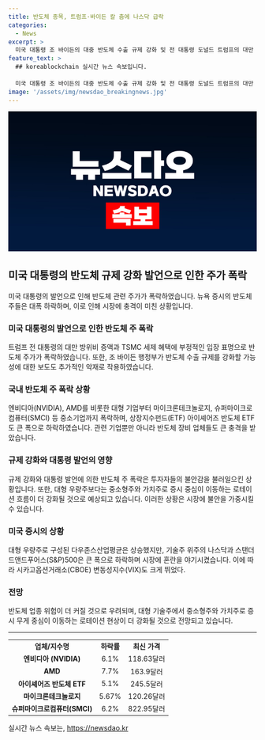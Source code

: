 ```yaml
---
title: 반도체 종목, 트럼프·바이든 칼 춤에 나스닥 급락
categories:
  - News
excerpt: >
  미국 대통령 조 바이든의 대중 반도체 수출 규제 강화 및 전 대통령 도널드 트럼프의 대만 방위비 증액 및 TSMC 세제 혜택 부정적 입장으로 반도체 주가 폭락. 바이든 행정부의 네덜란드 ASML의 중국 반도체 리소그래피 장비 수출 추가 옥죄 보도로 업종 타격. 대형 우량주 다우존스산업평균 상승에도 나스닥은 기술주 폭락으로 1만8000선 붕괴. 투자자들의 규제 강화와 정치적 영향 우려가 반도체 주가 하락을 촉발했다.
feature_text: >
  ## koreablockchain 실시간 뉴스 속보입니다.

  미국 대통령 조 바이든의 대중 반도체 수출 규제 강화 및 전 대통령 도널드 트럼프의 대만 방위비 증액 및 TSMC 세제 혜택 부정적 입장으로 반도체 주가 폭락. 바이든 행정부의 네덜란드 ASML의 중국 반도체 리소그래피 장비 수출 추가 옥죄 보도로 업종 타격. 대형 우량주 다우존스산업평균 상승에도 나스닥은 기술주 폭락으로 1만8000선 붕괴. 투자자들의 규제 강화와 정치적 영향 우려가 반도체 주가 하락을 촉발했다.
image: '/assets/img/newsdao_breakingnews.jpg'
---
```


<p><img src="/assets/img/newsdao_breakingnews.jpg" alt="koreablockchain 속보" /></p>

<h2 data-ke-size="size26">미국 대통령의 반도체 규제 강화 발언으로 인한 주가 폭락</h2>

<p data-ke-size="size16">미국 대통령의 발언으로 인해 반도체 관련 주가가 폭락하였습니다. 뉴욕 증시의 반도체 주들은 대폭 하락하며, 이로 인해 시장에 충격이 미친 상황입니다.</p>

<h3>미국 대통령의 발언으로 인한 반도체 주 폭락</h3>

<p data-ke-size="size16">트럼프 전 대통령의 대만 방위비 증액과 TSMC 세제 혜택에 부정적인 입장 표명으로 반도체 주가가 폭락하였습니다. 또한, 조 바이든 행정부가 반도체 수출 규제를 강화할 가능성에 대한 보도도 추가적인 악재로 작용하였습니다.</p>

<h3>국내 반도체 주 폭락 상황</h3>

<p data-ke-size="size16">엔비디아(NVIDIA), AMD를 비롯한 대형 기업부터 마이크론테크놀로지, 슈퍼마이크로컴퓨터(SMCI) 등 중소기업까지 폭락하며, 상장지수펀드(ETF) 아이셰어즈 반도체 ETF도 큰 폭으로 하락하였습니다. 관련 기업뿐만 아니라 반도체 장비 업체들도 큰 충격을 받았습니다.</p>

<h3>규제 강화와 대통령 발언의 영향</h3>

<p data-ke-size="size16">규제 강화와 대통령 발언에 의한 반도체 주 폭락은 투자자들의 불안감을 불러일으킨 상황입니다. 또한, 대형 우량주보다는 중소형주와 가치주로 증시 중심이 이동하는 로테이션 흐름이 더 강화될 것으로 예상되고 있습니다. 이러한 상황은 시장에 불안을 가중시킬 수 있습니다.</p>

<h3>미국 증시의 상황</h3>

<p data-ke-size="size16">대형 우량주로 구성된 다우존스산업평균은 상승했지만, 기술주 위주의 나스닥과 스탠더드앤드푸어스(S&P)500은 큰 폭으로 하락하며 시장에 혼란을 야기시켰습니다. 이에 따라 시카고옵션거래소(CBOE) 변동성지수(VIX)도 크게 뛰었다.</p>

<h3>전망</h3>

<p data-ke-size="size16">반도체 업종 위험이 더 커질 것으로 우려되며, 대형 기술주에서 중소형주와 가치주로 증시 무게 중심이 이동하는 로테이션 현상이 더 강화될 것으로 전망되고 있습니다.</p>

<hr>

<table>
    <tr>
        <td style="text-align: center; height: 17px;"><b>업체/지수명</b></td>
        <td style="text-align: center; height: 17px;"><b>하락률</b></td>
        <td style="text-align: center; height: 17px;"><b>최신 가격</b></td>
    </tr>
    <tr>
        <td style="text-align: center; height: 17px;"><b>엔비디아 (NVIDIA)</b></td>
        <td style="text-align: center; height: 17px;">6.1%</td>
        <td style="text-align: center; height: 17px;">118.63달러</td>
    </tr>
    <tr>
        <td style="text-align: center; height: 17px;"><b>AMD</b></td>
        <td style="text-align: center; height: 17px;">7.7%</td>
        <td style="text-align: center; height: 17px;">163.9달러</td>
    </tr>
    <tr>
        <td style="text-align: center; height: 17px;"><b>아이셰어즈 반도체 ETF</b></td>
        <td style="text-align: center; height: 17px;">5.1%</td>
        <td style="text-align: center; height: 17px;">245.5달러</td>
    </tr>
    <tr>
        <td style="text-align: center; height: 17px;"><b>마이크론테크놀로지</b></td>
        <td style="text-align: center; height: 17px;">5.67%</td>
        <td style="text-align: center; height: 17px;">120.26달러</td>
    </tr>
    <tr>
        <td style="text-align: center; height: 17px;"><b>슈퍼마이크로컴퓨터(SMCI)</b></td>
        <td style="text-align: center; height: 17px;">6.2%</td>
        <td style="text-align: center; height: 17px;">822.95달러</td>
    </tr>
</table>
실시간 뉴스 속보는, <a href="https://newsdao.kr" rel="dofollow">https://newsdao.kr</a>


